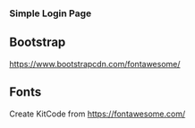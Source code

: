 
### Simple Login Page

## Bootstrap
https://www.bootstrapcdn.com/fontawesome/

## Fonts
Create KitCode from https://fontawesome.com/